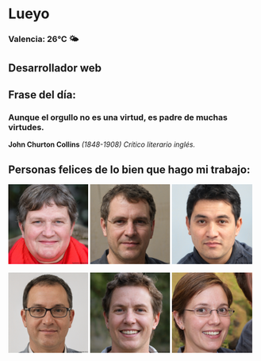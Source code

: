 # Lueyo
### Valencia:  26°C 🌤️
## Desarrollador web
## Frase del día:
<!-- START QUOTE -->
### Aunque el orgullo no es una virtud, es padre de muchas virtudes.
**John Churton Collins** *(1848-1908) Crítico literario inglés.*
<!-- END QUOTE -->






## Personas felices de lo bien que hago mi trabajo:

<p float="left">
  <img src="src/image_0.png" width="32%" />
  <img src="src/image_1.png" width="32%" /> 
  <img src="src/image_2.png" width="32%" />
</p>
<p float="left">
  <img src="src/image_3.png" width="32%" />
  <img src="src/image_4.png" width="32%" /> 
  <img src="src/image_5.png" width="32%" />
</p>
